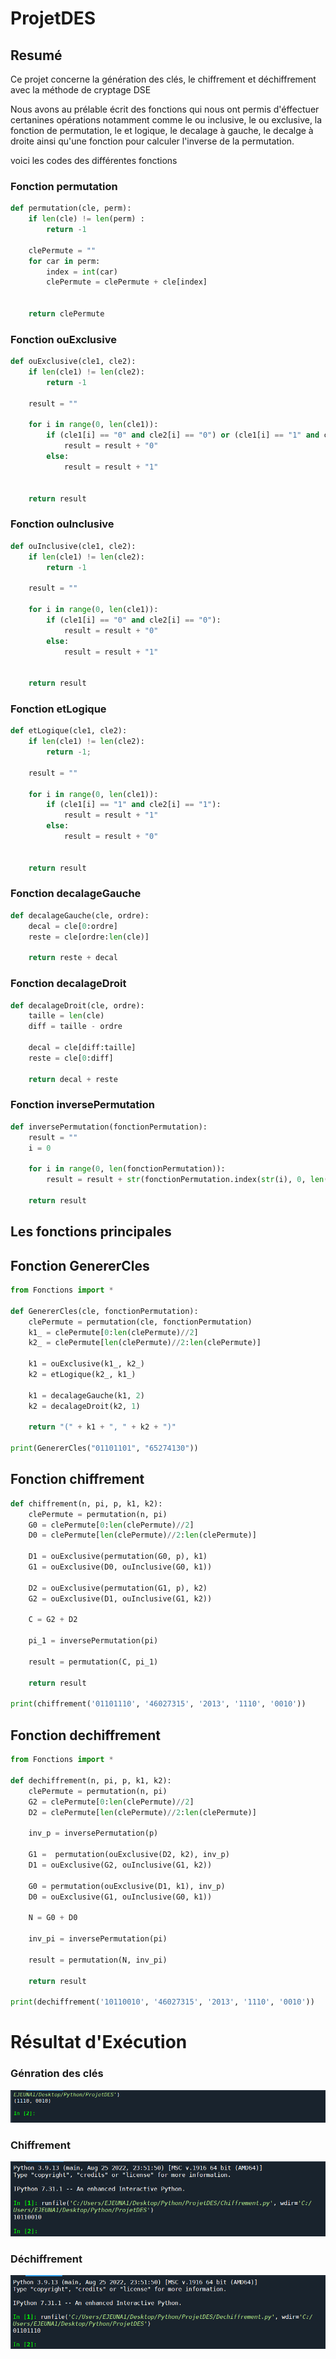 # ProjetDES
## Resumé
Ce projet concerne la génération des clés, le chiffrement et déchiffrement avec la méthode de cryptage DSE

Nous avons au prélable écrit des fonctions qui nous ont permis d'éffectuer certanines opérations notamment comme le ou inclusive, le ou exclusive, la fonction de permutation, le et logique, le decalage à gauche, le decalge à droite ainsi qu'une fonction pour calculer l'inverse de la permutation.

voici les codes des différentes fonctions

### Fonction permutation


```Python
def permutation(cle, perm):
    if len(cle) != len(perm) :
        return -1
    
    clePermute = ""
    for car in perm:
        index = int(car)
        clePermute = clePermute + cle[index]
        
    
    return clePermute
```

### Fonction ouExclusive
```Python
def ouExclusive(cle1, cle2):
    if len(cle1) != len(cle2):
        return -1
    
    result = ""
    
    for i in range(0, len(cle1)):
        if (cle1[i] == "0" and cle2[i] == "0") or (cle1[i] == "1" and cle2[i] == "1"):
            result = result + "0"
        else:
            result = result + "1"
            
    
    return result
```

### Fonction ouInclusive
```Python
def ouInclusive(cle1, cle2):
    if len(cle1) != len(cle2):
        return -1
    
    result = ""
    
    for i in range(0, len(cle1)):
        if (cle1[i] == "0" and cle2[i] == "0"):
            result = result + "0"
        else:
            result = result + "1"
            
    
    return result
```

### Fonction etLogique
```Python
def etLogique(cle1, cle2):
    if len(cle1) != len(cle2):
        return -1;
    
    result = ""
    
    for i in range(0, len(cle1)):
        if (cle1[i] == "1" and cle2[i] == "1"):
            result = result + "1"
        else:
            result = result + "0"
            
    
    return result
```

### Fonction decalageGauche
```Python
def decalageGauche(cle, ordre):
    decal = cle[0:ordre]
    reste = cle[ordre:len(cle)]
    
    return reste + decal
```

### Fonction decalageDroit
```Python
def decalageDroit(cle, ordre):
    taille = len(cle)
    diff = taille - ordre
    
    decal = cle[diff:taille]
    reste = cle[0:diff]
    
    return decal + reste
```

### Fonction inversePermutation
```Python
def inversePermutation(fonctionPermutation):
    result = ""
    i = 0
    
    for i in range(0, len(fonctionPermutation)):
        result = result + str(fonctionPermutation.index(str(i), 0, len(fonctionPermutation)))
        
    return result
```

## Les fonctions principales

## Fonction GenererCles
```Python
from Fonctions import *

def GenererCles(cle, fonctionPermutation):
    clePermute = permutation(cle, fonctionPermutation)
    k1_ = clePermute[0:len(clePermute)//2]
    k2_ = clePermute[len(clePermute)//2:len(clePermute)]
    
    k1 = ouExclusive(k1_, k2_)
    k2 = etLogique(k2_, k1_)
    
    k1 = decalageGauche(k1, 2)
    k2 = decalageDroit(k2, 1)
    
    return "(" + k1 + ", " + k2 + ")"

print(GenererCles("01101101", "65274130"))
```

## Fonction chiffrement
```Python
def chiffrement(n, pi, p, k1, k2):
    clePermute = permutation(n, pi)
    G0 = clePermute[0:len(clePermute)//2]
    D0 = clePermute[len(clePermute)//2:len(clePermute)]
    
    D1 = ouExclusive(permutation(G0, p), k1)
    G1 = ouExclusive(D0, ouInclusive(G0, k1))
    
    D2 = ouExclusive(permutation(G1, p), k2)
    G2 = ouExclusive(D1, ouInclusive(G1, k2))
    
    C = G2 + D2
    
    pi_1 = inversePermutation(pi)
    
    result = permutation(C, pi_1)
    
    return result

print(chiffrement('01101110', '46027315', '2013', '1110', '0010'))
```

## Fonction dechiffrement
```Python
from Fonctions import *

def dechiffrement(n, pi, p, k1, k2):
    clePermute = permutation(n, pi)
    G2 = clePermute[0:len(clePermute)//2]
    D2 = clePermute[len(clePermute)//2:len(clePermute)]
    
    inv_p = inversePermutation(p)
    
    G1 =  permutation(ouExclusive(D2, k2), inv_p)
    D1 = ouExclusive(G2, ouInclusive(G1, k2))
    
    G0 = permutation(ouExclusive(D1, k1), inv_p)
    D0 = ouExclusive(G1, ouInclusive(G0, k1))
    
    N = G0 + D0
    
    inv_pi = inversePermutation(pi)
    
    result = permutation(N, inv_pi)
    
    return result

print(dechiffrement('10110010', '46027315', '2013', '1110', '0010'))
```

# Résultat d'Exécution

### Génration des clés

![alt text](https://github.com/FiscoSkywalker/ProjetDES/blob/master/images/result1.PNG)

### Chiffrement

![alt text](https://github.com/FiscoSkywalker/ProjetDES/blob/master/images/result2.PNG)

### Déchiffrement

![alt text](https://github.com/FiscoSkywalker/ProjetDES/blob/master/images/result3.PNG)
